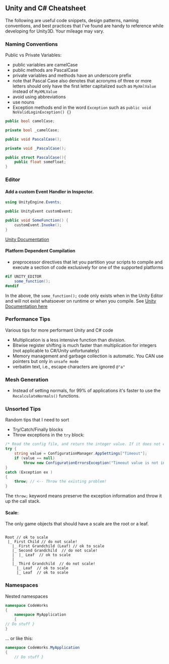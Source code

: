 ## Unity and C# Cheatsheet
The following are useful code snippets, design patterns, naming conventions, and best practices that I've found are handy to reference while developing for Unity3D. Your mileage may vary.

### Naming Conventions

Public vs Private Variables:
+ public variables are camelCase
+ public methods are PascalCase
+ private variables and methods have an underscore prefix
+ note that Pascal Case also denotes that acronyms of three or more letters should only have the first letter capitalized such as `MyXmlValue` instead of `MyXMLValue`
+ avoid using abbreviations
+ use nouns
+ Exception methods end in the word `Exception` such as `public void NoValidLoginException() {}`

```c#
public bool camelCase;

private bool _camelCase;

public void PascalCase();

private void _PascalCase();

public struct PascalCase(){
	public float someFloat;
}
```

### Editor

#### Add a custom Event Handler in Inspector.
```c#
using UnityEngine.Events;

public UnityEvent customEvent;

public void SomeFunction() {
	customEvent.Invoke();
}
```
[Unity Documentation](https://docs.unity3d.com/Manual/UnityEvents.html)

#### Platform Dependent Compilation
+ preprocessor directives that let you partition your scripts to compile and execute a section of code exclusively for one of the supported platforms

```c#
#if UNITY_EDITOR
	some_function();
#endif
```
In the above, the `some_function();` code only exists when in the Unity Editor and will not exist whatsoever on runtime or when you compile. See [Unity Documentation here](https://docs.unity3d.com/Manual/PlatformDependentCompilation.html)

### Performance Tips

Various tips for more performant Unity and C# code
+ Multiplication is a less intensive function than division.
+ Bitwise register shifting is much faster than multiplication for integers (not applicable to C#/Unity unfortunately)
+ Memory management and garbage collection is automatic. You CAN use pointers but only in `unsafe mode`
+ verbatim text, i.e., escape characters are ignored `@"a"`

### Mesh Generation
+ Instead of setting normals, for 99% of applications it's faster to use the `RecalculateNormals()` functions.

### Unsorted Tips
Random tips that I need to sort
+ Try/Catch/Finally blocks 
+ Throw exceptions in the `try` block:
```c#
/* Read the config file, and return the integer value. If it does not exist, then this is a problem! */
try {
    string value = ConfigurationManager.AppSettings["Timeout"];
	if (value == null)
		throw new ConfigurationErrorsException("Timeout value is not in the configuration file.");
}
catch (Exception ex )
{
    throw; // <-- Throw the existing problem!
}
```
The `throw;` keyword means preserve the exception information and throw it up the call stack.

#### Scale:
The only game objects that should have a scale are the root or a leaf.
```

Root // ok to scale
 |_ First Child // do not scale!
   |_ First Grandchild (Leaf) // ok to scale
   |_ Second Grandchild  // do not scale!
   |  |_ Leaf  // ok to scale
   |
   |_ Third Grandchild  // do not scale!
     |_ Leaf  // ok to scale
     |_ Leaf  // ok to scale

```

### Namespaces

Nested namespaces
```c#
namespace CodeWorks
{
    namespace MyApplication
    {
// Do stuff }
}
```
... or like this:
```c#
namespace CodeWorks.MyApplication
{
    // Do stuff }
```